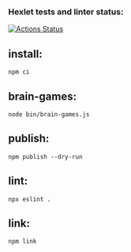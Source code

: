 ### Hexlet tests and linter status:
[![Actions Status](https://github.com/acidmange/frontend-project-lvl1/actions/workflows/hexlet-check.yml/badge.svg)](https://github.com/acidmange/frontend-project-lvl1/actions)

## install: 
	npm ci
## brain-games:
	node bin/brain-games.js
## publish:
	npm publish --dry-run
## lint:
	npx eslint .
## link:
	npm link
